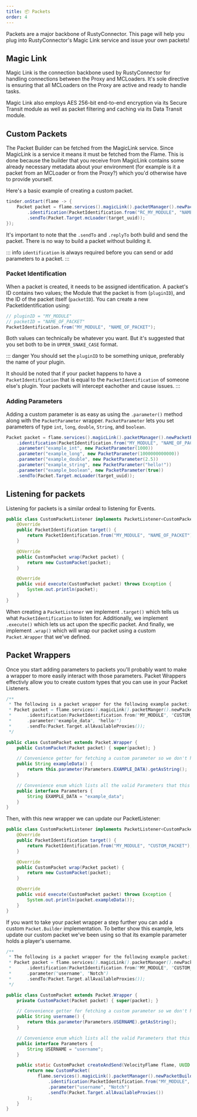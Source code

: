 ```yaml
---
title: 📦 Packets
order: 4
---
```


Packets are a major backbone of RustyConnector.
This page will help you plug into RustyConnector's Magic Link service and issue your own packets!

## Magic Link
Magic Link is the connection backbone used by RustyConnector for handling connections between the Proxy and MCLoaders.
It's sole directive is ensuring that all MCLoaders on the Proxy are active and ready to handle tasks.

Magic Link also employs AES 256-bit end-to-end encryption via its Secure Transit module as well as packet filtering and caching via its Data Transit module.

## Custom Packets
The Packet Builder can be fetched from the MagicLink service.
Since MagicLink is a service it means it must be fetched from the Flame.
This is done because the builder that you receive from MagicLink contains some already necessary metadata about your environment (for example is it a packet from an MCLoader or from the Proxy?) which you'd otherwise have to provide yourself.

Here's a basic example of creating a custom packet.
```java title="Proxy Plugin"
tinder.onStart(flame -> {
    Packet packet = flame.services().magicLink().packetManager().newPacketBuilder()
        .identification(PacketIdentification.from("RC_MY_MODULE", "NAME_OF_PACKET"))
        .sendTo(Packet.Target.mcLoader(target_uuid));
});
```

It's important to note that the `.sendTo` and `.replyTo` both build and send the packet.
There is no way to build a packet without building it.

::: info
`identification` is always required before you can send or add parameters to a packet.
:::

### Packet Identification
When a packet is created, it needs to be assigned identification.
A packet's ID contains two values; the Module that the packet is from (`pluginID`), and the ID of the packet itself (`packetID`).
You can create a new PacketIdentification using:
```java
// pluginID = "MY_MODULE"
// packetID = "NAME_OF_PACKET"
PacketIdentification.from("MY_MODULE", "NAME_OF_PACKET");
```
Both values can technically be whatever you want. But it's suggested that you set both to be in `UPPER_SNAKE_CASE` format.

::: danger
You should set the `pluginID` to be something unique, preferably the name of your plugin.

It should be noted that if your packet happens to have a `PacketIdentification` that is equal to the `PacketIdentification` of someone
else's plugin. Your packets will intercept eachother and cause issues.
:::

### Adding Parameters
Adding a custom parameter is as easy as using the `.parameter()` method along with the `PacketParameter` wrapper.
`PacketParameter` lets you set parameters of type `int`, `long`, `double`, `String`, and `boolean`.
```java title="Proxy Plugin"
Packet packet = flame.services().magicLink().packetManager().newPacketBuilder()
    .identification(PacketIdentification.from("MY_MODULE", "NAME_OF_PACKET"))
    .parameter("example_int", new PacketParameter(1000))
    .parameter("example_long", new PacketParameter(1000000000000))
    .parameter("example_double", new PacketParameter(2.5))
    .parameter("example_string", new PacketParameter("hello!"))
    .parameter("example_boolean", new PacketParameter(true))
    .sendTo(Packet.Target.mcLoader(target_uuid));
```

## Listening for packets
Listening for packets is a similar ordeal to listening for Events.
```java title="CustomPacketListener.java"
public class CustomPacketListener implements PacketListener<CustomPacket> {
    @Override
    public PacketIdentification target() {
        return PacketIdentification.from("MY_MODULE", "NAME_OF_PACKET");
    }

    @OVerride
    public CustomPacket wrap(Packet packet) {
        return new CustomPacket(packet);
    }

    @Override
    public void execute(CustomPacket packet) throws Exception {
        System.out.println(packet);
    }
}
```
When creating a `PacketListener` we implement `.target()` which tells us what `PacketIdentification` to listen for.
Additionally, we implement `.execute()` which lets us act upon the specific packet.
And finally, we implement `.wrap()` which will wrap our packet using a custom `Packet.Wrapper` that we've defined.

## Packet Wrappers
Once you start adding parameters to packets you'll probably want to make a wrapper to more easily interact with those parameters.
Packet Wrappers effectivly allow you to create custom types that you can use in your Packet Listeners.

```java title="CustomPacket.java"
/**
 * The following is a packet wrapper for the following example packet:
 * Packet packet = flame.services().magicLink().packetManger().newPacketBuilder()
 *      .identification(PacketIdentification.from("MY_MODULE", "CUSTOM_PACKET"))
 *      .parameter("example_data", "hello!")
 *      .sendTo(Packet.Target.allAvailableProxies());
 */

public class CustomPacket extends Packet.Wrapper {
    public CustomPacket(Packet packet) { super(packet); }

    // Convenience getter for fetching a custom parameter so we don't have to manually every time.
    public String exampleData() {
        return this.parameter(Parameters.EXAMPLE_DATA).getAsString();
    }

    // Convenience enum which lists all the valid Parameters that this custom packet supports
    public interface Parameters {
        String EXAMPLE_DATA = "example_data";
    }
}

```

Then, with this new wrapper we can update our PacketListener:

```java title="CustomPacketListener.java"
public class CustomPacketListener implements PacketListener<CustomPacket> {
    @Override
    public PacketIdentification target() {
        return PacketIdentification.from("MY_MODULE", "CUSTOM_PACKET");
    }

    @Override
    public CustomPacket wrap(Packet packet) {
        return new CustomPacket(packet);
    }

    @Override
    public void execute(CustomPacket packet) throws Exception {
        System.out.println(packet.exampleData());
    }
}
```

If you want to take your packet wrapper a step further you can add a custom `Packet.Builder` implementation.
To better show this example, lets update our custom packet we've been using so that its example parameter holds a player's username.
```java
/**
 * The following is a packet wrapper for the following example packet:
 * Packet packet = flame.services().magicLink().packetManager().newPacketBuilder()
 *      .identification(PacketIdentification.from("MY_MODULE", "CUSTOM_PACKET"))
 *      .parameter("username", "Notch")
 *      .sendTo(Packet.Target.allAvailableProxies());
 */

public class CustomPacket extends Packet.Wrapper {
    private CustomPacket(Packet packet) { super(packet); }

    // Convenience getter for fetching a custom parameter so we don't have to manually every time.
    public String username() {
        return this.parameter(Parameters.USERNAME).getAsString();
    }

    // Convenience enum which lists all the valid Parameters that this custom packet supports
    public interface Parameters {
        String USERNAME = "username";
    }

    public static CustomPacket createAndSend(VelocityFlame flame, UUID target_uuid, String username) {
        return new CustomPacket(
            flame.services().magicLink().packetManager().newPacketBuilder()
                .identification(PacketIdentification.from("MY_MODULE", "CUSTOM_PACKET"))
                .parameter("username", "Notch")
                .sendTo(Packet.Target.allAvailableProxies())
        );
    }
}
```